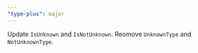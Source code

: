 ```yaml
---
"type-plus": major
---
```


Update `IsUnknown` and `IsNotUnknown`. Reomove `UnknownType` and `NotUnknownType`.
